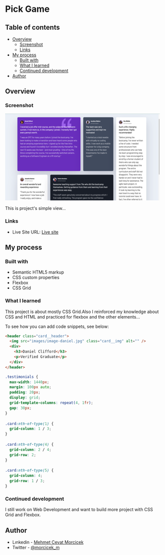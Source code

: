 # Pick Game

## Table of contents

- [Overview](#overview)
  - [Screenshot](#screenshot)
  - [Links](#links)
- [My process](#my-process)
  - [Built with](#built-with)
  - [What I learned](#what-i-learned)
  - [Continued development](#continued-development)
- [Author](#author)

## Overview

### Screenshot

![](./images/screenShot.jpg)

This is project's simple view...

### Links

- Live Site URL: [Live site](https://morcicek.github.io/Grid-Project/)

## My process

### Built with

- Semantic HTML5 markup
- CSS custom properties
- Flexbox
- CSS Grid

### What I learned

This project is about mostly CSS Grid.Also I reinforced my knowledge about CSS and HTML and practiced for flexbox and the other elements...

To see how you can add code snippets, see below:

```html
<header class="card__header">
  <img src="images/image-daniel.jpg" class="card__img" alt="" />
  <div>
    <h3>Daniel Clifford</h3>
    <p>Verified Graduate</p>
  </div>
</header>
```

```css
.testimonials {
  max-width: 1440px;
  margin: 100px auto;
  padding: 20px;
  display: grid;
  grid-template-columns: repeat(4, 1fr);
  gap: 30px;
}

.card:nth-of-type(1) {
  grid-column: 1 / 3;
}

.card:nth-of-type(4) {
  grid-column: 2 / 4;
  grid-row: 2;
}

.card:nth-of-type(5) {
  grid-column: 4;
  grid-row: 1 / 3;
}
```

### Continued development

I still work on Web Development and want to build more project with CSS Grid and Flexbox.

## Author

- Lınkedin - [Mehmet Cevat Morcicek](https://www.linkedin.com/in/mehmet-cevat-morcicek-b50a29178/)
- Twitter - [@morcicek_m](https://twitter.com/home?lang=en)
